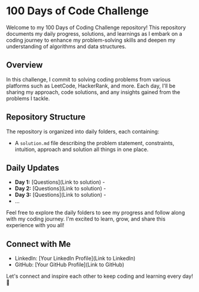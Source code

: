 # 100 Days of Code Challenge

Welcome to my 100 Days of Coding Challenge repository! This repository documents my daily progress, solutions, and learnings as I embark on a coding journey to enhance my problem-solving skills and deepen my understanding of algorithms and data structures.

## Overview

In this challenge, I commit to solving coding problems from various platforms such as LeetCode, HackerRank, and more. Each day, I'll be sharing my approach, code solutions, and any insights gained from the problems I tackle.

## Repository Structure

The repository is organized into daily folders, each containing:

- A `solution.md` file describing the problem statement, constraints, intuition, approach and solution all things in one place.


## Daily Updates

- **Day 1:** [Questions](Link to solution) - 
- **Day 2:** [Questions](Link to solution) - 
- **Day 3:** [Questions](Link to solution) - 
- ...

Feel free to explore the daily folders to see my progress and follow along with my coding journey. I'm excited to learn, grow, and share this experience with you all!

## Connect with Me

- LinkedIn: [Your LinkedIn Profile](Link to LinkedIn)
- GitHub: [Your GitHub Profile](Link to GitHub)

Let's connect and inspire each other to keep coding and learning every day! 🚀


